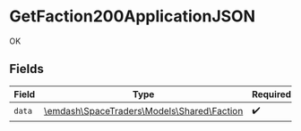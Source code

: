 # GetFaction200ApplicationJSON

OK


## Fields

| Field                                                                        | Type                                                                         | Required                                                                     | Description                                                                  |
| ---------------------------------------------------------------------------- | ---------------------------------------------------------------------------- | ---------------------------------------------------------------------------- | ---------------------------------------------------------------------------- |
| `data`                                                                       | [\emdash\SpaceTraders\Models\Shared\Faction](../../models/shared/Faction.md) | :heavy_check_mark:                                                           | N/A                                                                          |